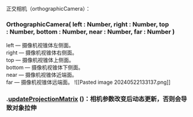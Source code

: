 正交相机（orthographicCamera）：
### OrthographicCamera( left : Number, right : Number, top : Number, bottom : Number, near : Number, far : Number )

left — 摄像机视锥体左侧面。  
right — 摄像机视锥体右侧面。  
top — 摄像机视锥体上侧面。  
bottom — 摄像机视锥体下侧面。  
near — 摄像机视锥体近端面。  
far — 摄像机视锥体远端面。
![[Pasted image 20240522133137.png]]
### .[updateProjectionMatrix](https://threejs.org/docs/index.html#api/zh/cameras/OrthographicCamera.updateProjectionMatrix) ()：相机参数改变后动态更新，否则会导致对象拉伸